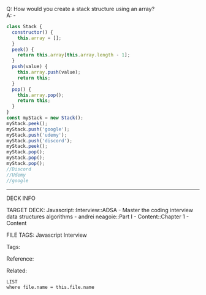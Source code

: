 Q: How would you create a stack structure using an array?  
A: -
```javascript
class Stack {
  constructor() {
    this.array = [];
  }
  peek() {
    return this.array[this.array.length - 1];
  }
  push(value) {
    this.array.push(value);
    return this;
  }
  pop() {
    this.array.pop();
    return this;
  }
}
const myStack = new Stack();
myStack.peek();
myStack.push('google');
myStack.push('udemy');
myStack.push('discord');
myStack.peek();
myStack.pop();
myStack.pop();
myStack.pop();
//Discord
//Udemy
//google
```
<!--ID: 1690032123730-->

---

DECK INFO

TARGET DECK: Javascript::Interview::ADSA - Master the coding interview data structures algorithms - andrei neagoie::Part I - Content::Chapter 1 - Content

FILE TAGS: Javascript Interview

Tags:

Reference:

Related:

```dataview
LIST
where file.name = this.file.name
```
